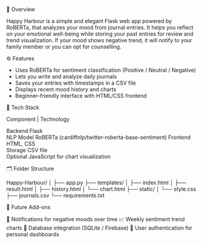 🔹 Overview

Happy Harbour is a simple and elegant Flask web app powered by RoBERTa, that analyzes your mood from journal entries.
It helps you reflect on your emotional well-being while storing your past entries for review and trend visualization.
If your mood shows negative trend, it will notify to your family member or you can opt for counselling.

⚙️ Features

* Uses RoBERTa for sentiment classification (Positive / Neutral / Negative)
* Lets you write and analyze daily journals
* Saves your entries with timestamps in a CSV file
* Displays recent mood history and charts
* Beginner-friendly interface with HTML/CSS frontend
  
🧩 Tech Stack

 Component | Technology  
 
 Backend    Flask                                                 
 NLP Model  RoBERTa (cardiffnlp/twitter-roberta-base-sentiment) 
 Frontend   HTML, CSS                                             
 Storage    CSV file                                              
 Optional   JavaScript for chart visualization                    

🗂 Folder Structure

Happy-Harbour/
│
├── app.py
├── templates/
│   ├── index.html
│   ├── result.html
│   ├── history.html
│   └── chart.html
├── static/
│   └── style.css
├── journals.csv
└── requirements.txt

🧭 Future Add-ons

📱 Notifications for negative moods over time
📈 Weekly sentiment trend charts
💾 Database integration (SQLite / Firebase)
🧍 User authentication for personal dashboards
